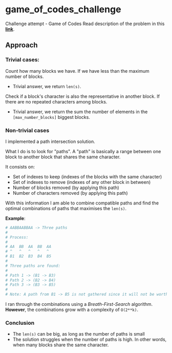 # game_of_codes_challenge
Challenge attempt - Game of Codes
Read description of the problem in this [**link**](https://app.codility.com/programmers/task/three_letters_blocks/).

## Approach

### Trivial cases:

Count how many blocks we have.
If we have less than the maximum number of blocks.
- Trivial answer, we return `len(s)`.

Check if a block's character is also the representative in another block.
If there are no repeated characters among blocks.
- Trivial answer, we return the sum the number of elements in the `[max_number_blocks]` biggest blocks.

### Non-trivial cases

I implemented a path intersection solution.

What I do is to look for "paths".
A "path" is basically a range between one block to another block that shares the same character.

It consists on: 
- Set of indexes to keep (indexes of the blocks with the same character)
- Set of indexes to remove (indexes of any other block in between)
- Number of blocks removed (by applying this path)
- Number of characters removed (by applying this path)

With this information I am able to combine compatible paths and find the optimal combinations of paths that maximises the `len(s)`.

**Example**: 
```python
# AABBAABBAA -> Three paths
#
# Process:
#
# AA  BB  AA  BB  AA
# ^   ^   ^   ^   ^
# B1  B2  B3  B4  B5
# 
# Three paths are found:
#
# Path 1 -> (B1 -> B3)
# Path 2 -> (B2 -> B4)
# Path 3 -> (B3 -> B5)
#
# Note: A path from B1 -> B5 is not gathered since it will not be worth it to delete B3 in the middle.
```

I ran through the combinations using a *Breath-First-Search* algorithm. 
**However**, the combinations grow with a complexity of `O(2**k)`.

### Conclusion

- The `len(s)` can be big, as long as the number of paths is small
- The solution struggles when the number of paths is high. In other words, when many blocks share the same character.